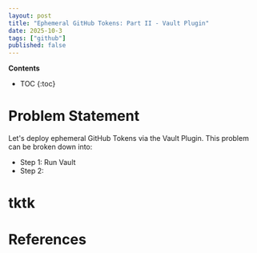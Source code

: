 ```yaml
---
layout: post
title: "Ephemeral GitHub Tokens: Part II - Vault Plugin"
date: 2025-10-3
tags: ["github"]
published: false
---
```


**Contents**
* TOC
{:toc}

# Problem Statement
Let's deploy ephemeral GitHub Tokens via the Vault Plugin. This problem can be broken down into:

* Step 1: Run Vault
* Step 2: 

# tktk

# References
[^1]: []()